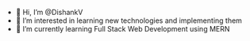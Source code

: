 - 👋 Hi, I’m @DishankV
- 👀 I’m interested in learning new technologies and implementing them 
- 🌱 I’m currently learning Full Stack Web Development using MERN

<!---
DishankV/DishankV is a ✨ special ✨ repository because its `README.md` (this file) appears on your GitHub profile.
You can click the Preview link to take a look at your changes.
--->
